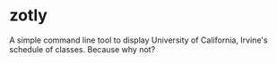 zotly
=====

A simple command line tool to display University of California, Irvine's schedule of classes. Because why not?
